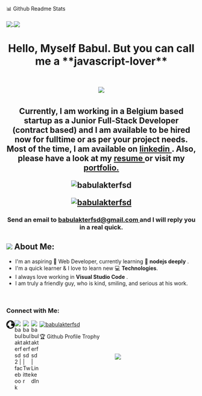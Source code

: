 
<!-- <div align="center">
   <img align="center"  alt="coding" width="400" src="https://i.ibb.co/WpybQtN/funny-developer.gif">
</div> -->

<summary>📊 Github Readme Stats</summary>
 </br>
 <div style="display: 'flex'; align-items: 'center', margin: '0px auto' ">
  <!-- <a href="https://github.com/babulakterfsd">
   <img width="430" align="center" src="https://github-readme-stats.vercel.app/api?username=babulakterfsd&show_icons=true&theme=radical&count_private=true">
  </a> -->
  <a href="https://github.com/babulakterfsd/github-readme-stats">
    <img align="center" src="https://github-readme-stats.anuraghazra1.vercel.app/api/top-langs/?username=babulakterfsd&layout=compact&theme=radical&langs_count=6" />
  </a>
   <img align="center" src="https://github-readme-streak-stats.herokuapp.com/?user=babulakterfsd&theme=radical&hide_border=true"/>
</div>


<h1 align="center">Hello, Myself Babul. But you can call me a **javascript-lover**</h1>
<h1 align="center">
  <a href="https://git.io/typing-svg"><img src="https://readme-typing-svg.herokuapp.com?color=F71DD5&lines=HTML+CSS+SaSS+Bootstrap;tailwindCSS+MaterialUI+StyledComponent;Javascript+Reactjs+Redux+Nextjs;Firebase+Nodejs+ExpressJs+Mongoose;JWT+Socket-io+MongoDB+Git+CPanel"></a>
</h1>

<h2 align="center">Currently, I am working in a Belgium based startup as a Junior Full-Stack Developer (contract based) and I am available to be hired now for fulltime or as per your project needs. Most of the time, I am available on <a href="https://linkedin.com/in/babulakterfsd"> linkedin </a>. Also, please have a look at my <a href="https://drive.google.com/file/d/1ds_lX3FHIE4h8qRAMHcKT8JwCz8LNSC0/view">  resume </a> or visit my <a href="https://babulakter.com">portfolio.</a>

<p align="center"> <img src="https://komarev.com/ghpvc/?username=babulakterfsd&label=Profile%20views&color=0e75b6&style=flat" alt="babulakterfsd " />
</p>
<p align="center"> <a href="https://twitter.com/babulakterfsd" target="blank"><img src="https://img.shields.io/twitter/follow/babulakterfsd?logo=twitter&style=for-the-badge" alt="babulakterfsd" /></a> </p>

<h3 align="center">Send an email to <ins> babulakterfsd@gmail.com </ins> and I will reply you in a real quick.</h3>

## <img src="https://media.giphy.com/media/WUlplcMpOCEmTGBtBW/giphy.gif" width="40"> **About Me:**

- I'm an aspiring 🔭️ Web Developer, currently learning 🌱 **nodejs deeply** .
- I'm a quick learner & I love to learn new 💻 **Technologies**.
- I always love working in **Visual Studio Code** .
- I am truly a friendly guy, who is kind, smiling, and serious at his work.

</br>

### Connect with Me:

[<img align="left" alt="https://babulakter.com" width="22px" src="https://raw.githubusercontent.com/iconic/open-iconic/master/svg/globe.svg" />][portfolio]
[<img align="left" alt="babulakterfsd2 | facebook" width="22px" src="https://cdn.jsdelivr.net/npm/simple-icons@v3/icons/facebook.svg" />][facebook]
[<img align="left" alt="babulakterfsd | Twitter" width="22px" src="https://cdn.jsdelivr.net/npm/simple-icons@v3/icons/twitter.svg" />][twitter]
[<img align="left" alt="babulakterfsd | LinkedIn" width="22px" src="https://cdn.jsdelivr.net/npm/simple-icons@v3/icons/linkedin.svg" />][linkedin] 
<a href="https://www.hackerrank.com/babulakterfsd" target="blank"><img align="center" src="https://cdn.jsdelivr.net/npm/simple-icons@3.0.1/icons/hackerrank.svg" alt="babulakterfsd" height="30" width="40" /></a>
<br />


 <summary>🏆 Github Profile Trophy</summary>
 </br>
 <p align="center">
  <a href="https://github.com/ryo-ma/github-profile-trophy">
   <img src="https://github-profile-trophy.vercel.app/?username=babulakterfsd&column=8&theme=darkhub"/>
  </a>
 </p>


[portfolio]: https://babulakter.com
[twitter]: https://twitter.com/babulakterfsd
[facebook]: https://www.facebook.com/babulakterfsd2
[github]: https://github.com/babulakterfsd
[linkedin]: https://www.linkedin.com/in/babulakterfsd
